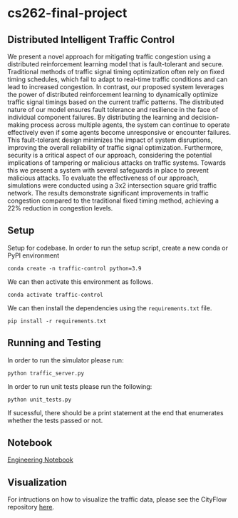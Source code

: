 # cs262-final-project
## Distributed Intelligent Traffic Control

We present a novel approach for mitigating traffic congestion using a distributed reinforcement learning model that is fault-tolerant and secure. Traditional methods of traffic signal timing optimization often rely on fixed timing schedules, which fail to adapt to real-time traffic conditions and can lead to increased congestion. In contrast, our proposed system leverages the power of distributed reinforcement learning to dynamically optimize traffic signal timings based on the current traffic patterns. The distributed nature of our model ensures fault tolerance and resilience in the face of individual component failures. By distributing the learning and decision-making process across multiple agents, the system can continue to operate effectively even if some agents become unresponsive or encounter failures. This fault-tolerant design minimizes the impact of system disruptions, improving the overall reliability of traffic signal optimization. Furthermore, security is a critical aspect of our approach, considering the potential implications of tampering or malicious attacks on traffic systems. Towards this we present a system with several safeguards in place to prevent malicious attacks. To evaluate the effectiveness of our approach, simulations were conducted using a 3x2 intersection square grid traffic network. The results demonstrate significant improvements in traffic congestion compared to the traditional fixed timing method, achieving a 22\% reduction in congestion levels.

## Setup

Setup for codebase. In order to run the setup script, create a new conda or PyPI environment 

```
conda create -n traffic-control python=3.9
```

We can then activate this environment as follows. 

```
conda activate traffic-control
```

We can then install the dependencies using the `requirements.txt` file.

```
pip install -r requirements.txt
```

## Running and Testing

In order to run the simulator please run:

```
python traffic_server.py
```

In order to run unit tests please run the following:

```
python unit_tests.py
```

If sucessful, there should be a print statement at the end that enumerates whether the tests passed or not.

## Notebook

[Engineering Notebook](engineering_notebook.md)

## Visualization

For intructions on how to visualize the traffic data, please see the CityFlow repository [here](https://cityflow-project.github.io/).


